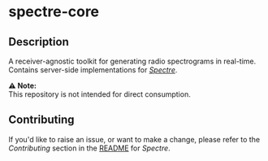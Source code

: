 # spectre-core

## Description
A receiver-agnostic toolkit for generating radio spectrograms in real-time. Contains server-side implementations for [_Spectre_](https://github.com/jcfitzpatrick12/spectre.git).

**⚠️ Note:**  
This repository is not intended for direct consumption.

## Contributing
If you'd like to raise an issue, or want to make a change, please refer to the _Contributing_ section in the [README](https://github.com/jcfitzpatrick12/spectre/blob/main/README.md) for _Spectre_.